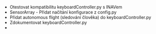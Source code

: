 - Otestovat kompatibilitu keyboardController.py s INAVem
- SensorArray - Přidat načítání konfigurace z config.py
- Přidat autonomous flight (sledování člověka) do keyboardController.py
- Zdokumentovat keyboardController.py
- 